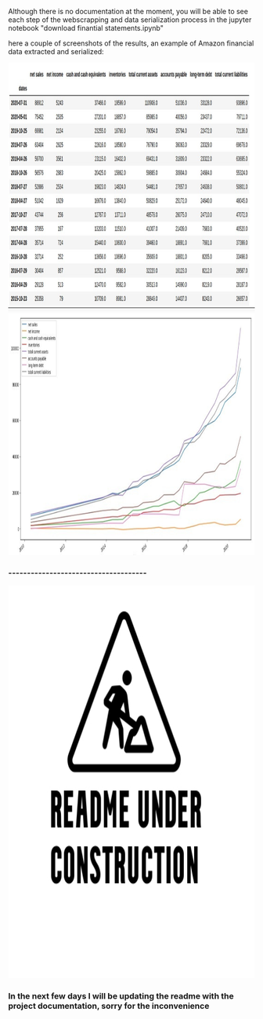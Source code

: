 
Although there is no documentation at the moment, you will be able to see each step of the webscrapping and data serialization process in the jupyter notebook "download finantial statements.ipynb"

here a couple of screenshots of the results, an example of Amazon financial data extracted and serialized:

<img src="images/df_res.jpeg" alt="Logo" width="900" height="500">
<img src="images/chart_res.jpeg" alt="Logo" width="900" height="500">


### -------------------------------------

<img src="images/underc.jpg" alt="Logo" width="800" height="800">

### In the next few days I will be updating the readme with the project documentation, sorry for the inconvenience

